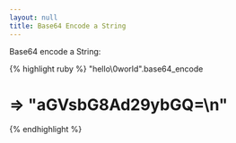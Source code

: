 ```yaml
---
layout: null
title: Base64 Encode a String
---
```


Base64 encode a String:

{% highlight ruby %}
"hello\0world".base64_encode
# => "aGVsbG8Ad29ybGQ=\n"
{% endhighlight %}
